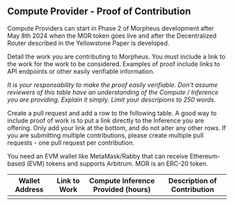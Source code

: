 ## Compute Provider  - Proof of Contribution

Compute Providers can start in Phase 2 of Morpheus development after May 8th 2024 when the MOR token goes live and after the Decentralized Router described in the Yellowstone Paper is developed.

Detail the work you are contributing to Morpheus.  You must include a link to the work for the work to be considered.  Examples of proof include links to API endpoints or other easily verifiable information.

*It is your responsability to make the proof easily verifiable. Don't assume reviewers of this table have an understanding of the Compute / Inference you are providing. Explain it simply. Limit your descripions to 250 words.*

Create a pull request and add a row to the following table. A good way to include proof of work is to put a link directly to the Inference you are offering. Only add your link at the bottom, and do not alter any other rows. If you are submitting multiple contributions, please create multiple pull requests - one pull request per contribution.

You need an EVM wallet like MetaMask/Rabby that can receive Ethereum-based (EVM) tokens and supports Arbitrum. MOR is an ERC-20 token.

| Wallet Address | Link to Work | Compute Inference Provided (hours)  | Description of Contribution |
| -------------- | ------------ | ----------------------------------- | --------------------------- |
|                |              |                                     |                             |
